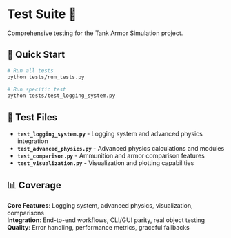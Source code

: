 # Test Suite 🧪

Comprehensive testing for the Tank Armor Simulation project.

## 🚀 Quick Start

```bash
# Run all tests
python tests/run_tests.py

# Run specific test
python tests/test_logging_system.py
```

## 📁 Test Files

- **`test_logging_system.py`** - Logging system and advanced physics integration
- **`test_advanced_physics.py`** - Advanced physics calculations and modules  
- **`test_comparison.py`** - Ammunition and armor comparison features
- **`test_visualization.py`** - Visualization and plotting capabilities

## 📊 Coverage

**Core Features**: Logging system, advanced physics, visualization, comparisons  
**Integration**: End-to-end workflows, CLI/GUI parity, real object testing  
**Quality**: Error handling, performance metrics, graceful fallbacks

